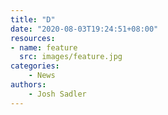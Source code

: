 ```yaml
---
title: "D"
date: "2020-08-03T19:24:51+08:00"
resources:
- name: feature
  src: images/feature.jpg
categories: 
    - News
authors: 
    - Josh Sadler
---
```



